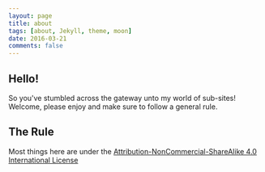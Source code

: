 ```yaml
---
layout: page
title: about
tags: [about, Jekyll, theme, moon]
date: 2016-03-21
comments: false
---
```

    
## Hello!

So you've stumbled across the gateway unto my world of sub-sites! Welcome, please enjoy and make sure to follow a general rule.

## The Rule

Most things here are under the [Attribution-NonCommercial-ShareAlike 4.0 International License](https://creativecommons.org/licenses/by-nc-sa/4.0/ "License")
